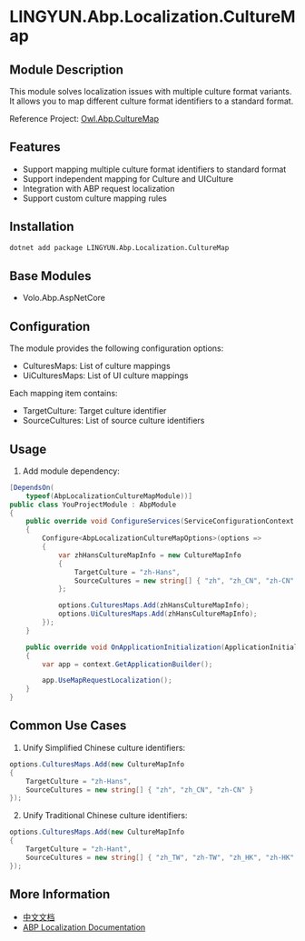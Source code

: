 # LINGYUN.Abp.Localization.CultureMap

## Module Description

This module solves localization issues with multiple culture format variants. It allows you to map different culture format identifiers to a standard format.

Reference Project: [Owl.Abp.CultureMap](https://github.com/maliming/Owl.Abp.CultureMap)

## Features

* Support mapping multiple culture format identifiers to standard format
* Support independent mapping for Culture and UICulture
* Integration with ABP request localization
* Support custom culture mapping rules

## Installation

```bash
dotnet add package LINGYUN.Abp.Localization.CultureMap
```

## Base Modules

* Volo.Abp.AspNetCore

## Configuration

The module provides the following configuration options:

* CulturesMaps: List of culture mappings
* UiCulturesMaps: List of UI culture mappings

Each mapping item contains:
* TargetCulture: Target culture identifier
* SourceCultures: List of source culture identifiers

## Usage

1. Add module dependency:

```csharp
[DependsOn(
    typeof(AbpLocalizationCultureMapModule))]
public class YouProjectModule : AbpModule
{
    public override void ConfigureServices(ServiceConfigurationContext context)
    {
        Configure<AbpLocalizationCultureMapOptions>(options =>
        {
            var zhHansCultureMapInfo = new CultureMapInfo
            {
                TargetCulture = "zh-Hans",
                SourceCultures = new string[] { "zh", "zh_CN", "zh-CN" }
            };

            options.CulturesMaps.Add(zhHansCultureMapInfo);
            options.UiCulturesMaps.Add(zhHansCultureMapInfo);
        });
    }

    public override void OnApplicationInitialization(ApplicationInitializationContext context)
    {
        var app = context.GetApplicationBuilder();

        app.UseMapRequestLocalization();
    }
}
```

## Common Use Cases

1. Unify Simplified Chinese culture identifiers:
```csharp
options.CulturesMaps.Add(new CultureMapInfo
{
    TargetCulture = "zh-Hans",
    SourceCultures = new string[] { "zh", "zh_CN", "zh-CN" }
});
```

2. Unify Traditional Chinese culture identifiers:
```csharp
options.CulturesMaps.Add(new CultureMapInfo
{
    TargetCulture = "zh-Hant",
    SourceCultures = new string[] { "zh_TW", "zh-TW", "zh_HK", "zh-HK" }
});
```

## More Information

* [中文文档](./README.md)
* [ABP Localization Documentation](https://docs.abp.io/en/abp/latest/Localization)
